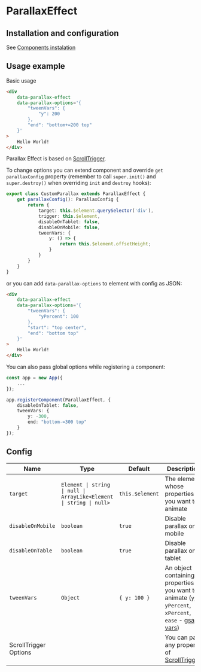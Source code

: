 # ParallaxEffect

## Installation and configuration

See [Components instalation](/docs/components_instalation.md)

## Usage example

Basic usage

```html
<div 
	data-parallax-effect 
	data-parallax-options='{
		"tweenVars": {
			"y": 200 
		},
		"end": "bottom+=200 top"
	}'
>
	Hello World!
</div>
```

Parallax Effect is based on [ScrollTrigger](https://greensock.com/docs/v3/Plugins/ScrollTrigger).

To change options you can extend component and override `get parallaxConfig` property (remember to call `super.init()` and `super.destroy()` when overriding `init` and `destroy` hooks):

```ts
export class CustomParallax extends ParallaxEffect {
    get parallaxConfig(): ParallaxConfig {
		return {
			target: this.$element.querySelector('div'),
			trigger: this.$element,
			disableOnTablet: false,
			disableOnMobile: false,
			tweenVars: {
				y: () => {
					return this.$element.offsetHeight;
				}
			}
		}
    }
}

```

or you can add `data-parallax-options` to element with config as JSON:

```html
<div 
	data-parallax-effect 
	data-parallax-options='{
		"tweenVars": {
			"yPercent": 100 
		},
		"start": "top center",
		"end": "bottom top"
	}'
>
	Hello World!
</div>
```

You can also pass global options while registering a component:

```ts
const app = new App({
    ...
});

app.registerComponent(ParallaxEffect, {
    disableOnTablet: false,
	tweenVars: {
		y: -300,
		end: "bottom-=300 top"
	}
});
```


## Config

| Name | Type | Default | Description |
| -- | -- | -- | -- |
| `target` | `Element \| string \| null \| ArrayLike<Element \| string \| null>` | `this.$element` | The element whose properties you want to animate |
| `disableOnMobile` | `boolean` | `true` | Disable parallax on mobile |
| `disableOnTable` | `boolean` | `true` | Disable parallax on tablet |
| `tweenVars` | `Object` | `{ y: 100 }` | An object containing properties you want to animate (`y`, `x`, `yPercent`, `xPercent`, `ease` - [gsap vars](https://greensock.com/docs/v3/GSAP/gsap.to())) |
| ScrollTrigger Options |  |  | You can pass any property of [ScrollTrigger](https://greensock.com/docs/v3/Plugins/ScrollTrigger/static.create()). |
